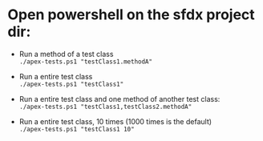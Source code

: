 # Open powershell on the sfdx project dir:

- Run a method of a test class<br/>
`./apex-tests.ps1 "testClass1.methodA"`

- Run a entire test class<br/>
`./apex-tests.ps1 "testClass1"`

- Run a entire test class and one method of another test class:<br/>
`./apex-tests.ps1 "testClass1,testClass2.methodA"`

- Run a entire test class, 10 times (1000 times is the default)<br/>
`./apex-tests.ps1 "testClass1 10"`
